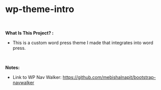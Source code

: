 # wp-theme-intro

<br>

**What Is This Project? :**

- This is a custom word press theme I made that integrates into word press.

<br>

**Notes:**

- Link to WP Nav Walker: https://github.com/mebishalnapit/bootstrap-navwalker
